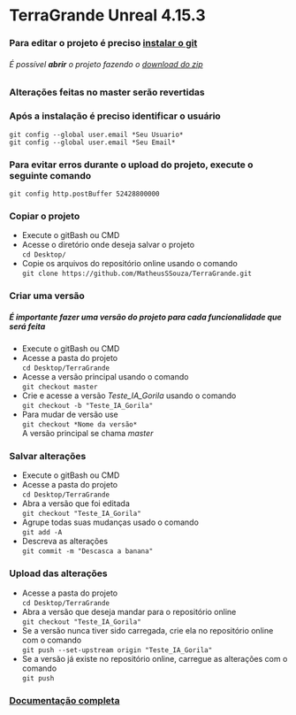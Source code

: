 # TerraGrande  Unreal 4.15.3

### Para editar o projeto é preciso [instalar o git](https://git-scm.com/book/en/v2/Getting-Started-Installing-Git)  
###### É possível __abrir__ o projeto fazendo o [download do zip](https://github.com/MatheusSSouza/TerraGrande/archive/master.zip)  
### Alterações feitas no master serão revertidas  
### Após a instalação é preciso identificar o usuário  
`git config --global user.email *Seu Usuario*`  
`git config --global user.email *Seu Email*`  
### Para evitar erros durante o upload do projeto, execute o seguinte comando  
`git config http.postBuffer 52428800000`  
  

### Copiar o projeto  
* Execute o gitBash ou CMD  
* Acesse o diretório onde deseja salvar o projeto  
`cd Desktop/`  
* Copie os arquivos do repositório online usando o comando  
`git clone https://github.com/MatheusSSouza/TerraGrande.git`  


### Criar uma versão  
##### É importante fazer uma versão do projeto para cada funcionalidade que será feita  

* Execute o gitBash ou CMD  
* Acesse a pasta do projeto  
`cd Desktop/TerraGrande`  
* Acesse a versão principal usando o comando  
`git checkout master`  
* Crie e acesse a versão *Teste_IA_Gorila* usando o comando  
`git checkout -b "Teste_IA_Gorila"`  
* Para mudar de versão use   
`git checkout *Nome da versão*`  
A versão principal se chama *master*  


### Salvar alterações  

* Execute o gitBash ou CMD  
* Acesse a pasta do projeto  
`cd Desktop/TerraGrande`  
* Abra a versão que foi editada  
`git checkout "Teste_IA_Gorila"`  
* Agrupe todas suas mudanças usado o comando  
`git add -A`  
* Descreva as alterações  
`git commit -m "Descasca a banana"`  


### Upload das alterações  

* Acesse a pasta do projeto  
`cd Desktop/TerraGrande`  
* Abra a versão que deseja mandar para o repositório online  
`git checkout "Teste_IA_Gorila"`  
* Se a versão nunca tiver sido carregada, crie ela no repositório online com o comando  
`git push --set-upstream origin "Teste_IA_Gorila"`  
* Se a versão já existe no repositório online, carregue as alterações com o comando  
`git push`  

  
### [Documentação completa](https://git-scm.com/docs)  
